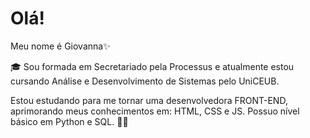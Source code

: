 # Olá!
Meu nome é Giovanna✨

🎓 Sou formada em Secretariado pela Processus e atualmente estou cursando Análise e Desenvolvimento de Sistemas pelo UniCEUB.

Estou estudando para me tornar uma desenvolvedora FRONT-END, aprimorando meus conhecimentos em: HTML, CSS e JS. Possuo nível básico em Python e SQL. 👩‍💻

